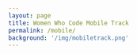 ```yaml
---
layout: page
title: Women Who Code Mobile Track
permalink: /mobile/
background: '/img/mobiletrack.png'
---
```


